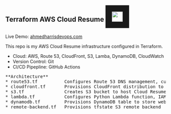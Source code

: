 ## **Terraform AWS Cloud Resume** <samp><img src="cloud1.ico" width="34" height="32" border="20"/></samp>

Live Demo: [ahmedharrisdevops.com](https://ahmedharrisdevops.com) 

This repo is my AWS Cloud Resume infrastructure configured in Terraform.

* Cloud: AWS, Route 53, CloudFront, S3, Lamba, DynamoDB, CloudWatch
* Version Control: Git
* CI/CD Pipepline: GitHub Actions

<pre>
**Architecture** 
* route53.tf          Configures Route 53 DNS management, custom domains, and directing traffic to CloudFront CDN.
* cloudfront.tf       Provisions CloudFront distribution to serve S3 website content.
* s3.tf               Creates S3 bucket to host Cloud Resume website content.
* lambda.tf           Configures Python Lambda function, IAM roles and permissions, to update DynamoDB visitor count.
* dynamodb.tf         Provisions DynamoDB table to store website visitor count.
* remote-backend.tf   Provisions tfstate S3 remote backend  
</pre>

